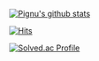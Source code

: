 



[![Pignu's github stats](https://github-readme-stats.vercel.app/api?username=pignuante&show_icons=true&theme=highcontrast)](https://github.com/anuraghazra/github-readme-stats)

[![Hits](https://hits.seeyoufarm.com/api/count/incr/badge.svg?url=https%3A%2F%2Fgithub.com%2Fpignuante)](https://hits.seeyoufarm.com)

[![Solved.ac Profile](http://mazassumnida.wtf/api/v2/generate_badge?boj=syaoran215)](https://solved.ac/syaoran215/)
